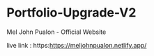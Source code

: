 # Portfolio-Upgrade-V2
Mel John Pualon - Official Website

live link :
https:https://meljohnpualon.netlify.app/
